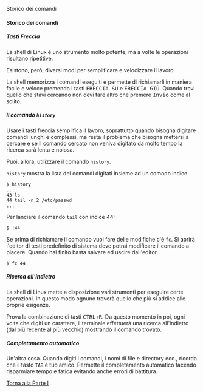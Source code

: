 Storico dei comandi



#### Storico dei comandi

##### Tasti Freccia

La shell di Linux è uno strumento molto potente, ma a volte le operazioni risultano ripetitive.

Esistono, però, diversi modi per semplificare e velocizzare il lavoro.

La shell memorizza i comandi eseguiti e permette di richiamarli in maniera facile e veloce
premendo i tasti <kbd>FRECCIA SU</kbd> e <kbd>FRECCIA GI&Ugrave;</kbd>.
Quando trovi quello che stavi cercando non devi fare altro che premere <kbd>Invio</kbd> come al solito.

##### Il comando `history`

Usare i tasti freccia semplifica il lavoro, soprattutto quando bisogna digitare comandi lunghi e complessi,
ma resta il problema che bisogna mettersi a cercare e se il comando cercato non veniva digitato da molto
tempo la ricerca sarà lenta e noiosa.

Puoi, allora, utilizzare il comando `history`.

`history` mostra la lista dei comandi digitati insieme ad un comodo indice.

```
$ history
...
43 ls
44 tail -n 2 /etc/passwd
...
```

Per lanciare il comando `tail` con indice 44:

```
$ !44
```

Se prima di richiamare il comando vuoi fare delle modifiche c'è `fc`.
Si aprirà l'editor di testi predefinito di sistema dove potrai
modificare il comando a piacere. Quando hai finito basta salvare ed uscire
dall'editor.

```
$ fc 44
```

##### Ricerca all'indietro

La shell di Linux mette a disposizione vari strumenti per eseguire certe operazioni.
In questo modo ognuno troverà quello che più si addice alle proprie esigenze.

Prova la combinazione di tasti <kbd>CTRL+R</kbd>.
Da questo momento in poi, ogni volta che digiti un carattere, il terminale
effettuerà una ricerca all'indietro (dal più recente al più vecchio)
mostrando il comando trovato.

##### Completamento automatico

Un'altra cosa. Quando digiti i comandi, i nomi di file e directory ecc.,
ricorda che il tasto `TAB` è tuo amico.
Permette il completamento automatico facendo risparmiare tempo e fatica evitando
anche errori di battitura.

<a href="/activities/1">Torna alla Parte I</a>
